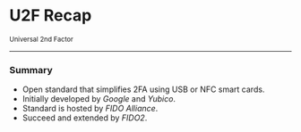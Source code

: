 <!--
.slide: data-background-image="https://thumb.tildacdn.com/tild3062-3032-4636-a539-383034373633/-/format/webp/lock5.png" data-background-opacity="0.3"
-->

# <span class="color-yellow-500">U2F</span> Recap

<small>Universal 2nd Factor</small>

---

### Summary

- Open standard that simplifies 2FA using USB or NFC smart cards.
- Initially developed by *Google* and *Yubico*.
- Standard is hosted by *FIDO Alliance*.
- Succeed and extended by *FIDO2*.
